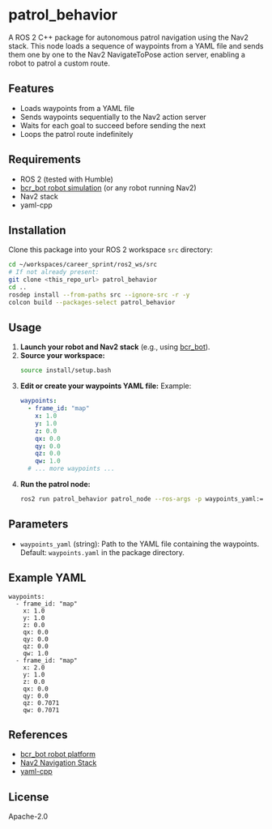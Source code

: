 # patrol_behavior

A ROS 2 C++ package for autonomous patrol navigation using the Nav2 stack. This node loads a sequence of waypoints from a YAML file and sends them one by one to the Nav2 NavigateToPose action server, enabling a robot to patrol a custom route.

## Features
- Loads waypoints from a YAML file
- Sends waypoints sequentially to the Nav2 action server
- Waits for each goal to succeed before sending the next
- Loops the patrol route indefinitely

## Requirements
- ROS 2 (tested with Humble)
- [bcr_bot robot simulation](https://github.com/blackcoffeerobotics/bcr_bot) (or any robot running Nav2)
- Nav2 stack
- yaml-cpp

## Installation
Clone this package into your ROS 2 workspace `src` directory:

```bash
cd ~/workspaces/career_sprint/ros2_ws/src
# If not already present:
git clone <this_repo_url> patrol_behavior
cd ..
rosdep install --from-paths src --ignore-src -r -y
colcon build --packages-select patrol_behavior
```

## Usage
1. **Launch your robot and Nav2 stack** (e.g., using [bcr_bot](https://github.com/blackcoffeerobotics/bcr_bot)).
2. **Source your workspace:**
   ```bash
   source install/setup.bash
   ```
3. **Edit or create your waypoints YAML file:**
   Example:
   ```yaml
   waypoints:
     - frame_id: "map"
       x: 1.0
       y: 1.0
       z: 0.0
       qx: 0.0
       qy: 0.0
       qz: 0.0
       qw: 1.0
     # ... more waypoints ...
   ```
4. **Run the patrol node:**
   ```bash
   ros2 run patrol_behavior patrol_node --ros-args -p waypoints_yaml:=/absolute/path/to/waypoints.yaml
   ```

## Parameters
- `waypoints_yaml` (string): Path to the YAML file containing the waypoints. Default: `waypoints.yaml` in the package directory.

## Example YAML
```
waypoints:
  - frame_id: "map"
    x: 1.0
    y: 1.0
    z: 0.0
    qx: 0.0
    qy: 0.0
    qz: 0.0
    qw: 1.0
  - frame_id: "map"
    x: 2.0
    y: 1.0
    z: 0.0
    qx: 0.0
    qy: 0.0
    qz: 0.7071
    qw: 0.7071
```

## References
- [bcr_bot robot platform](https://github.com/blackcoffeerobotics/bcr_bot)
- [Nav2 Navigation Stack](https://navigation.ros.org/)
- [yaml-cpp](https://github.com/jbeder/yaml-cpp)

## License
Apache-2.0
